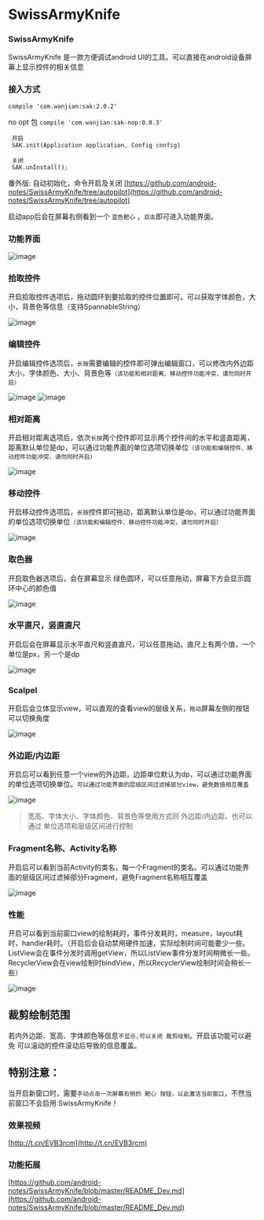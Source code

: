 # SwissArmyKnife


### SwissArmyKnife

SwissArmyKnife 是一款方便调试android UI的工具。可以直接在android设备屏幕上显示控件的相关信息


### 接入方式

 `compile 'com.wanjian:sak:2.0.2'`
 
 no opt 包
 `compile 'com.wanjian:sak-nop:0.0.3'`

 ```
  开启
  SAK.init(Application application, Config config)

  关闭
  SAK.unInstall();

 ```
 
 番外版:
 自动初始化，命令开启及关闭
 [https://github.com/android-notes/SwissArmyKnife/tree/autopilot](https://github.com/android-notes/SwissArmyKnife/tree/autopilot)

启动app后会在屏幕右侧看到一个 `蓝色靶心` ，`双击`即可进入功能界面。


### 功能界面

![image](https://raw.githubusercontent.com/android-notes/SwissArmyKnife/master/img/sak_guide_func.jpg)


### 拾取控件

开启拾取控件选项后，拖动圆环到要拾取的控件位置即可。可以获取字体颜色，大小，背景色等信息（支持SpannableString）

![image](https://raw.githubusercontent.com/android-notes/SwissArmyKnife/master/img/sak_guide_pickview.jpg)


### 编辑控件

开启编辑控件选项后，`长按`需要编辑的控件即可弹出编辑窗口，可以修改内外边距大小，字体颜色、大小、背景色等`（该功能和相对距离、移动控件功能冲突，请勿同时开启）`

![image](https://raw.githubusercontent.com/android-notes/SwissArmyKnife/master/img/sak_guide_edit_panel.jpg)
![image](https://raw.githubusercontent.com/android-notes/SwissArmyKnife/master/img/sak_guide_edit.jpg)



### 相对距离

开启相对距离选项后，依次`长按`两个控件即可显示两个控件间的水平和竖直距离，距离默认单位是dp，可以通过功能界面的单位选项切换单位`（该功能和编辑控件、移动控件功能冲突，请勿同时开启）`

![image](https://raw.githubusercontent.com/android-notes/SwissArmyKnife/master/img/sak_guide_relative_distance.jpg)



### 移动控件

开启移动控件选项后，`长按`控件即可拖动，距离默认单位是dp，可以通过功能界面的单位选项切换单位`（该功能和编辑控件、移动控件功能冲突，请勿同时开启）`

![image](https://raw.githubusercontent.com/android-notes/SwissArmyKnife/master/img/sak_guide_drag.jpg)


### 取色器

开启取色器选项后，会在屏幕显示 绿色圆环，可以任意拖动，屏幕下方会显示圆环中心的颜色值

![image](https://raw.githubusercontent.com/android-notes/SwissArmyKnife/master/img/sak_guide_take_color.jpg)


### 水平直尺，竖直直尺

开启后会在屏幕显示水平直尺和竖直直尺，可以任意拖动。直尺上有两个值，一个单位是px，另一个是dp

![image](https://raw.githubusercontent.com/android-notes/SwissArmyKnife/master/img/sak_guide_measure.jpg)


### Scalpel

开启后会立体显示view，可以直观的查看view的层级关系，`拖动`屏幕左侧的按钮可以切换角度

![image](https://raw.githubusercontent.com/android-notes/SwissArmyKnife/master/img/sak_guide_scalpel.jpg)


### 外边距/内边距

开启后可以看到任意一个view的外边距，边距单位默认为dp，可以通过功能界面的单位选项切换单位。`可以通过功能界面的层级区间过滤掉部分view，避免数值相互覆盖`

![image](https://raw.githubusercontent.com/android-notes/SwissArmyKnife/master/img/sak_guide_margin.jpg)

>  宽高、字体大小、字体颜色、背景色等使用方式同 外边距/内边距，也可以通过 单位选项和层级区间进行控制



### Fragment名称、Activity名称

开启后可以看到当前Activity的类名，每一个Fragment的类名。可以通过功能界面的层级区间过滤掉部分Fragment，避免Fragment名称相互覆盖

![image](https://raw.githubusercontent.com/android-notes/SwissArmyKnife/master/img/sak_guide_fragment_name.jpg)


### 性能

开启可以看到当前窗口view的绘制耗时，事件分发耗时，measure，layout耗时，handler耗时。（开启后会自动禁用硬件加速，实际绘制时间可能要少一些。ListView会在事件分发时调用getView，所以ListView事件分发时间稍微长一些。RecyclerView会在view绘制时bindView，所以RecyclerView绘制时间会稍长一些）

![image](https://raw.githubusercontent.com/android-notes/SwissArmyKnife/master/img/sak_guide_performance.jpg)


## 裁剪绘制范围

若内外边距、宽高、字体颜色等信息`不显示,可以关闭 裁剪绘制`。开启该功能可以避免 可以滚动的控件滚动后导致的信息覆盖。


## 特别注意：
当开启新窗口时，需要`手动点击一次屏幕右侧的 靶心 按钮，以此激活当前窗口`，不然当前窗口不会启用 SwissArmyKnife！


### 效果视频

[http://t.cn/EVB3rcm](http://t.cn/EVB3rcm)

### 功能拓展
[https://github.com/android-notes/SwissArmyKnife/blob/master/README_Dev.md](https://github.com/android-notes/SwissArmyKnife/blob/master/README_Dev.md)
